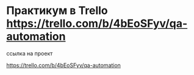 # Практикум в Trello  https://trello.com/b/4bEoSFyv/qa-automation
ссылка на проект 

https://trello.com/b/4bEoSFyv/qa-automation
